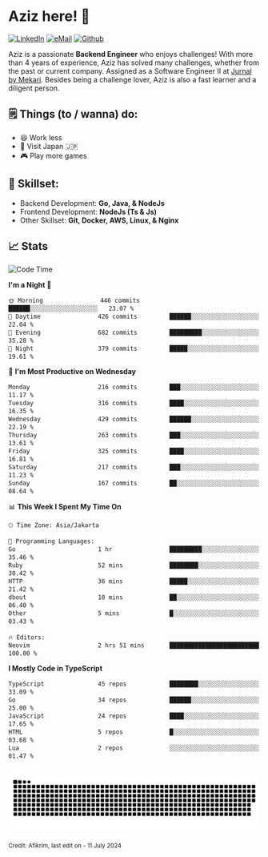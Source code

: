 # Aziz here! 👋

[![LinkedIn](https://img.shields.io/static/v1?message=afikrim&logo=linkedin&label=&color=0077B5&logoColor=white&labelColor=&style=for-the-badge)](https://www.linkedin.com/in/afikrim)
[![eMail](https://img.shields.io/static/v1?message=afikrim10@gmail.com&logo=gmail&label=&color=D14836&logoColor=white&labelColor=&style=for-the-badge)](mailto:afikrim10@gmail.com)
[![Github](https://komarev.com/ghpvc/?username=afikrim&label=Visitors&style=for-the-badge)](https://www.github.com/afikrim)

<!--Introduction-->
Aziz is a passionate **Backend Engineer** who enjoys challenges! With more than 4 years of experience, Aziz has solved many challenges, whether from the past or current company. Assigned as a Software Engineer II at [Jurnal by Mekari](https://jurnal.id). Besides being a challenge lover, Aziz is also a fast learner and a diligent person.

<!--Things TODO-->
## 🗒️ Things (to / wanna) do:

- 😆 Work less
- 🚀 Visit Japan 🇯🇵
- 🎮 Play more games

<!--Skillset-->
## 🏅 Skillset:

- Backend Development: **Go, Java, & NodeJs**
- Frontend Development: **NodeJs (Ts & Js)**
- Other Skillset: **Git, Docker, AWS, Linux, & Nginx**

## 📈 Stats  

<!--START_SECTION:waka-->
![Code Time](http://img.shields.io/badge/Code%20Time-1%2C976%20hrs%2038%20mins-blue)

**I'm a Night 🦉** 

```text
🌞 Morning                446 commits         ██████░░░░░░░░░░░░░░░░░░░   23.07 % 
🌆 Daytime                426 commits         ██████░░░░░░░░░░░░░░░░░░░   22.04 % 
🌃 Evening                682 commits         █████████░░░░░░░░░░░░░░░░   35.28 % 
🌙 Night                  379 commits         █████░░░░░░░░░░░░░░░░░░░░   19.61 % 
```
📅 **I'm Most Productive on Wednesday** 

```text
Monday                   216 commits         ███░░░░░░░░░░░░░░░░░░░░░░   11.17 % 
Tuesday                  316 commits         ████░░░░░░░░░░░░░░░░░░░░░   16.35 % 
Wednesday                429 commits         ██████░░░░░░░░░░░░░░░░░░░   22.19 % 
Thursday                 263 commits         ███░░░░░░░░░░░░░░░░░░░░░░   13.61 % 
Friday                   325 commits         ████░░░░░░░░░░░░░░░░░░░░░   16.81 % 
Saturday                 217 commits         ███░░░░░░░░░░░░░░░░░░░░░░   11.23 % 
Sunday                   167 commits         ██░░░░░░░░░░░░░░░░░░░░░░░   08.64 % 
```


📊 **This Week I Spent My Time On** 

```text
🕑︎ Time Zone: Asia/Jakarta

💬 Programming Languages: 
Go                       1 hr                █████████░░░░░░░░░░░░░░░░   35.46 % 
Ruby                     52 mins             ████████░░░░░░░░░░░░░░░░░   30.42 % 
HTTP                     36 mins             █████░░░░░░░░░░░░░░░░░░░░   21.42 % 
dbout                    10 mins             ██░░░░░░░░░░░░░░░░░░░░░░░   06.40 % 
Other                    5 mins              █░░░░░░░░░░░░░░░░░░░░░░░░   03.43 % 

🔥 Editors: 
Neovim                   2 hrs 51 mins       █████████████████████████   100.00 % 
```

**I Mostly Code in TypeScript** 

```text
TypeScript               45 repos            ████████░░░░░░░░░░░░░░░░░   33.09 % 
Go                       34 repos            ██████░░░░░░░░░░░░░░░░░░░   25.00 % 
JavaScript               24 repos            ████░░░░░░░░░░░░░░░░░░░░░   17.65 % 
HTML                     5 repos             █░░░░░░░░░░░░░░░░░░░░░░░░   03.68 % 
Lua                      2 repos             ░░░░░░░░░░░░░░░░░░░░░░░░░   01.47 % 
```




<!--END_SECTION:waka-->


<br clear="both">

<div align="center">
  <img src="https://raw.githubusercontent.com/afikrim/afikrim/output/snake.svg" alt="Snake animation" />
</div>


<sub>Credit: Afikrim, last edit on - 11 July 2024</sub>
